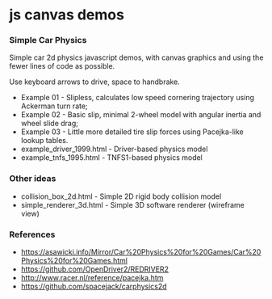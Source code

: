 # js canvas demos

### Simple Car Physics
Simple car 2d physics javascript demos, with canvas graphics and using the fewer lines of code as possible.

Use keyboard arrows to drive, space to handbrake.

* Example 01 - Slipless, calculates low speed cornering trajectory using Ackerman turn rate;
* Example 02 - Basic slip, minimal 2-wheel model with angular inertia and wheel slide drag;
* Example 03 - Little more detailed tire slip forces using Pacejka-like lookup tables.
* example_driver_1999.html - Driver-based physics model
* example_tnfs_1995.html - TNFS1-based physics model

### Other ideas
* collision_box_2d.html - Simple 2D rigid body collision model
* simple_renderer_3d.html - Simple 3D software renderer (wireframe view)

### References
* https://asawicki.info/Mirror/Car%20Physics%20for%20Games/Car%20Physics%20for%20Games.html
* https://github.com/OpenDriver2/REDRIVER2
* http://www.racer.nl/reference/pacejka.htm
* https://github.com/spacejack/carphysics2d
